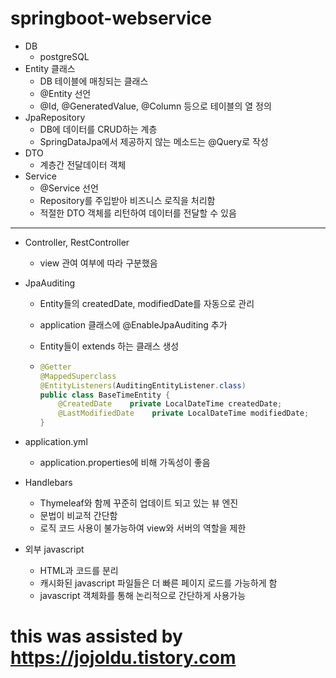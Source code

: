 # springboot-webservice



* DB
  * postgreSQL
* Entity 클래스
  * DB 테이블에 매칭되는 클래스
  * @Entity 선언
  * @Id, @GeneratedValue, @Column 등으로 테이블의 열 정의
* JpaRepository
  * DB에 데이터를 CRUD하는 계층
  * SpringDataJpa에서 제공하지 않는 메소드는 @Query로 작성
* DTO
  * 계층간 전달데이터 객체
* Service 
  * @Service 선언
  * Repository를 주입받아 비즈니스 로직을 처리함
  * 적절한 DTO 객체를 리턴하여 데이터를 전달할 수 있음

***

* Controller, RestController

  * view 관여 여부에 따라 구분했음

* JpaAuditing

  * Entity들의 createdDate, modifiedDate를 자동으로 관리

  * application 클래스에 @EnableJpaAuditing 추가

  * Entity들이 extends 하는 클래스 생성

  * ```java
    @Getter
    @MappedSuperclass
    @EntityListeners(AuditingEntityListener.class)
    public class BaseTimeEntity {
    	@CreatedDate    private LocalDateTime createdDate;
        @LastModifiedDate    private LocalDateTime modifiedDate;
    }
    ```

* application.yml

  * application.properties에 비해 가독성이 좋음

* Handlebars

  * Thymeleaf와 함께 꾸준히 업데이트 되고 있는 뷰 엔진
  * 문법이 비교적 간단함
  * 로직 코드 사용이 불가능하여 view와 서버의 역할을 제한

* 외부 javascript

  * HTML과 코드를 분리
  * 캐시화된 javascript 파일들은 더 빠른 페이지 로드를 가능하게 함
  * javascript 객체화를 통해 논리적으로 간단하게 사용가능



# this was assisted by https://jojoldu.tistory.com